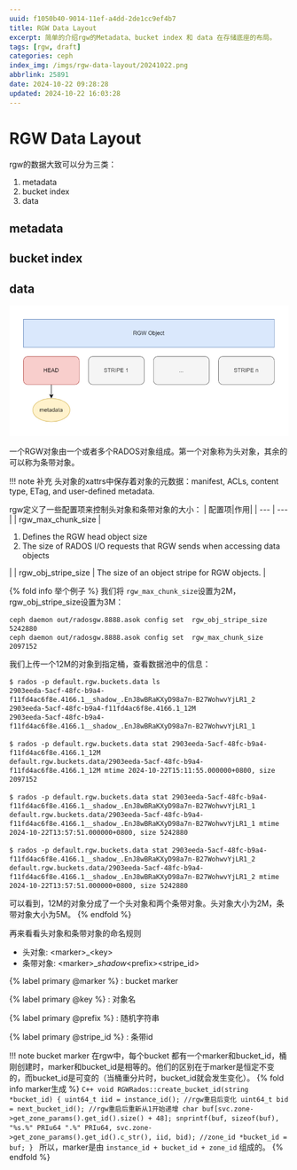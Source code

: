```yaml
---
uuid: f1050b40-9014-11ef-a4dd-2de1cc9ef4b7
title: RGW Data Layout
excerpt: 简单的介绍rgw的Metadata、bucket index 和 data 在存储底座的布局。
tags: [rgw, draft]
categories: ceph
index_img: /imgs/rgw-data-layout/20241022.png
abbrlink: 25891
date: 2024-10-22 09:28:28
updated: 2024-10-22 16:03:28
---
```


# RGW Data Layout
rgw的数据大致可以分为三类：
1. metadata
2. bucket index
3. data

## metadata

## bucket index

## data

![](../imgs/rgw-data-layout/20241022.png)

一个RGW对象由一个或者多个RADOS对象组成。第一个对象称为头对象，其余的可以称为条带对象。

!!! note 补充
    头对象的xattrs中保存着对象的元数据：manifest, ACLs, content type, ETag, and user-defined metadata.


rgw定义了一些配置项来控制头对象和条带对象的大小：
| 配置项|作用|
| --- | --- |
| rgw_max_chunk_size | <ol><li>Defines the RGW head object size</li><li>The size of RADOS I/O requests that RGW sends when accessing data objects</li></ol>|
| rgw_obj_stripe_size | The size of an object stripe for RGW objects. |

{% fold info 举个例子 %}
我们将 `rgw_max_chunk_size`设置为2M，rgw_obj_stripe_size设置为3M：
```shell
ceph daemon out/radosgw.8888.asok config set  rgw_obj_stripe_size 5242880
ceph daemon out/radosgw.8888.asok config set  rgw_max_chunk_size 2097152
```
我们上传一个12M的对象到指定桶，查看数据池中的信息：
```shell
$ rados -p default.rgw.buckets.data ls
2903eeda-5acf-48fc-b9a4-f11fd4ac6f8e.4166.1__shadow_.EnJ8wBRaKXyD98a7n-B27WohwvYjLR1_2
2903eeda-5acf-48fc-b9a4-f11fd4ac6f8e.4166.1_12M
2903eeda-5acf-48fc-b9a4-f11fd4ac6f8e.4166.1__shadow_.EnJ8wBRaKXyD98a7n-B27WohwvYjLR1_1

$ rados -p default.rgw.buckets.data stat 2903eeda-5acf-48fc-b9a4-f11fd4ac6f8e.4166.1_12M
default.rgw.buckets.data/2903eeda-5acf-48fc-b9a4-f11fd4ac6f8e.4166.1_12M mtime 2024-10-22T15:11:55.000000+0800, size 2097152

$ rados -p default.rgw.buckets.data stat 2903eeda-5acf-48fc-b9a4-f11fd4ac6f8e.4166.1__shadow_.EnJ8wBRaKXyD98a7n-B27WohwvYjLR1_1
default.rgw.buckets.data/2903eeda-5acf-48fc-b9a4-f11fd4ac6f8e.4166.1__shadow_.EnJ8wBRaKXyD98a7n-B27WohwvYjLR1_1 mtime 2024-10-22T13:57:51.000000+0800, size 5242880

$ rados -p default.rgw.buckets.data stat 2903eeda-5acf-48fc-b9a4-f11fd4ac6f8e.4166.1__shadow_.EnJ8wBRaKXyD98a7n-B27WohwvYjLR1_2
default.rgw.buckets.data/2903eeda-5acf-48fc-b9a4-f11fd4ac6f8e.4166.1__shadow_.EnJ8wBRaKXyD98a7n-B27WohwvYjLR1_2 mtime 2024-10-22T13:57:51.000000+0800, size 5242880
```
可以看到，12M的对象分成了一个头对象和两个条带对象。头对象大小为2M，条带对象大小为5M。
{% endfold %}

再来看看头对象和条带对象的命名规则

- 头对象: <span class="label label-primary">\<marker>_\<key></span>
- 条带对象: <span class="label label-primary">\<marker>__shadow_\<prefix>\<stripe_id></span>

{% label primary @marker %} : bucket marker

{% label primary @key %} : 对象名

{% label primary @prefix %} : 随机字符串

{% label primary @stripe_id %} : 条带id

!!! note bucket marker
    在rgw中，每个bucket 都有一个marker和bucket_id，桶刚创建时，marker和bucket_id是相等的。他们的区别在于marker是恒定不变的，而bucket_id是可变的（当桶重分片时，bucket_id就会发生变化）。
    {% fold info marker生成 %}
    ```C++
    void RGWRados::create_bucket_id(string *bucket_id)
    {
      uint64_t iid = instance_id(); //rgw重启后变化
      uint64_t bid = next_bucket_id(); //rgw重启后重新从1开始递增
      char buf[svc.zone->get_zone_params().get_id().size() + 48];
      snprintf(buf, sizeof(buf), "%s.%" PRIu64 ".%" PRIu64,
              svc.zone->get_zone_params().get_id().c_str(), iid, bid); //zone_id
      *bucket_id = buf;
    }
    ```
    所以，marker是由 `instance_id + bucket_id + zone_id` 组成的。
    {% endfold %}


